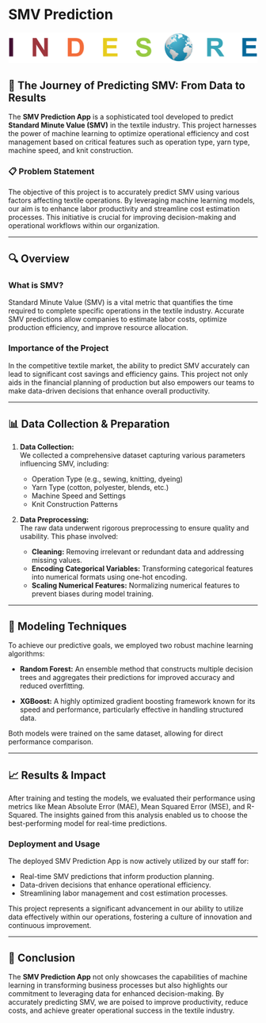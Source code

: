 # SMV Prediction

![Company Logo](https://github.com/perpendicooler/SMV/blob/main/IND%20Logo%20PNG%20%2B.png)

## 🚀 The Journey of Predicting SMV: From Data to Results

The **SMV Prediction App** is a sophisticated tool developed to predict **Standard Minute Value (SMV)** in the textile industry. This project harnesses the power of machine learning to optimize operational efficiency and cost management based on critical features such as operation type, yarn type, machine speed, and knit construction.

### 📋 Problem Statement
The objective of this project is to accurately predict SMV using various factors affecting textile operations. By leveraging machine learning models, our aim is to enhance labor productivity and streamline cost estimation processes. This initiative is crucial for improving decision-making and operational workflows within our organization.

---

## 🔍 Overview

### What is SMV?
Standard Minute Value (SMV) is a vital metric that quantifies the time required to complete specific operations in the textile industry. Accurate SMV predictions allow companies to estimate labor costs, optimize production efficiency, and improve resource allocation.

### Importance of the Project
In the competitive textile market, the ability to predict SMV accurately can lead to significant cost savings and efficiency gains. This project not only aids in the financial planning of production but also empowers our teams to make data-driven decisions that enhance overall productivity.

---

## 📊 Data Collection & Preparation

1. **Data Collection:**  
   We collected a comprehensive dataset capturing various parameters influencing SMV, including:
   - Operation Type (e.g., sewing, knitting, dyeing)
   - Yarn Type (cotton, polyester, blends, etc.)
   - Machine Speed and Settings
   - Knit Construction Patterns

2. **Data Preprocessing:**  
   The raw data underwent rigorous preprocessing to ensure quality and usability. This phase involved:
   - **Cleaning:** Removing irrelevant or redundant data and addressing missing values.
   - **Encoding Categorical Variables:** Transforming categorical features into numerical formats using one-hot encoding.
   - **Scaling Numerical Features:** Normalizing numerical features to prevent biases during model training.

---

## 🔧 Modeling Techniques

To achieve our predictive goals, we employed two robust machine learning algorithms:

- **Random Forest:** An ensemble method that constructs multiple decision trees and aggregates their predictions for improved accuracy and reduced overfitting.

- **XGBoost:** A highly optimized gradient boosting framework known for its speed and performance, particularly effective in handling structured data.

Both models were trained on the same dataset, allowing for direct performance comparison.

---

## 📈 Results & Impact

After training and testing the models, we evaluated their performance using metrics like Mean Absolute Error (MAE), Mean Squared Error (MSE), and R-Squared. The insights gained from this analysis enabled us to choose the best-performing model for real-time predictions.

### Deployment and Usage
The deployed SMV Prediction App is now actively utilized by our staff for:
- Real-time SMV predictions that inform production planning.
- Data-driven decisions that enhance operational efficiency.
- Streamlining labor management and cost estimation processes.

This project represents a significant advancement in our ability to utilize data effectively within our operations, fostering a culture of innovation and continuous improvement.

---

## 🎯 Conclusion
The **SMV Prediction App** not only showcases the capabilities of machine learning in transforming business processes but also highlights our commitment to leveraging data for enhanced decision-making. By accurately predicting SMV, we are poised to improve productivity, reduce costs, and achieve greater operational success in the textile industry.
